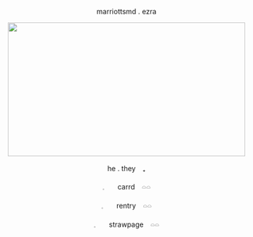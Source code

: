 <p align="center"> marriottsmd . ezra </p>

<p align="center">
<img src="https://media2.giphy.com/media/v1.Y2lkPTc5MGI3NjExbDJ2MDAwdXE0bTU3c2RlOGo1bDlqMWR0a25rN2VyaTZrajBhbzc4eCZlcD12MV9pbnRlcm5hbF9naWZfYnlfaWQmY3Q9Zw/LY0BUL3fF4hoZVJIJp/giphy.gif" width="480" height="270" />

  
<p align="center"> he . they　₊ </p>
<p align="center"><a href="https://marriottsmd.straw.page/"></a>𓈒ㅤ　carrd　𓏏𓏏　</p>
<p align="center"><a href="https://marriottsmd.straw.page/"></a>𓈒ㅤ　rentry　𓏏𓏏　</p>
<p align="center"><a href="https://marriottsmd.straw.page/"></a>𓈒ㅤ　strawpage　𓏏𓏏　</p>
